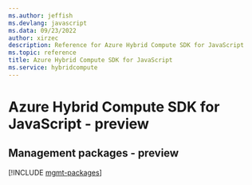 ```yaml
---
ms.author: jeffish
ms.devlang: javascript
ms.data: 09/23/2022
author: xirzec
description: Reference for Azure Hybrid Compute SDK for JavaScript
ms.topic: reference
title: Azure Hybrid Compute SDK for JavaScript
ms.service: hybridcompute
---
```

# Azure Hybrid Compute SDK for JavaScript - preview

## Management packages - preview
[!INCLUDE [mgmt-packages](hybrid-compute-mgmt-index.md)]